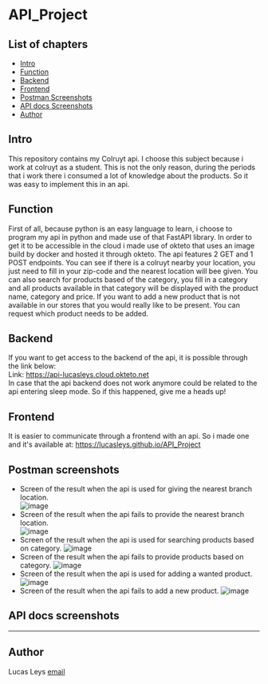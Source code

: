 # API_Project
## List of chapters
- [Intro](#intro)
- [Function](#function)
- [Backend](#backend)
- [Frontend](#frontend)
- [Postman Screenshots](#Postman-screenshots)
- [API docs Screenshots](#API-docs-screenshots)
- [Author](#author)
## Intro
 This repository contains my Colruyt api. I choose this subject because i work at colruyt as a student. This is not the only reason, during the periods that i work there i consumed a lot of knowledge about the products. So it was easy to implement this in an api.
## Function
First of all, because python is an easy language to learn, i choose to program my api in python and made use of that FastAPI library. 
In order to get it to be accessible in the cloud i made use of okteto that uses an image build by docker and hosted it through okteto.
The api features 2 GET and 1 POST endpoints. You can see if there is a colruyt nearby your location, you just need to fill in your zip-code and the nearest location will bee given.
You can also search for products based of the category, you fill in a category and all products available in that category will be displayed with the product name, category and price.
If you want to add a new product that is not available in our stores that you would really like to be present. You can request which product needs to be added.
## Backend
If you want to get access to the backend of the api, it is possible through the link below:  
Link: https://api-lucasleys.cloud.okteto.net  
In case that the api backend does not work anymore could be related to the api entering sleep mode. So if this happened, give me a heads up!
## Frontend
It is easier to communicate through a frontend with an api. So i made one and it's available at: https://lucasleys.github.io/API_Project
## Postman screenshots
- Screen of the result when the api is used for giving the nearest branch location.  
![image](https://github.com/lucasleys/API_Project/blob/main/images/filiaal_suc.png)
- Screen of the result when the api fails to provide the nearest branch location.  
![image](https://github.com/lucasleys/API_Project/blob/main/images/filiaal_fail.png)
- Screen of the result when the api is used for searching products based on category.
![image](https://github.com/lucasleys/API_Project/blob/main/images/product_suc.png)
- Screen of the result when the api fails to provide products based on category.
![image](https://github.com/lucasleys/API_Project/blob/main/images/product_fail.png)
- Screen of the result when the api is used for adding a wanted product.
![image](https://github.com/lucasleys/API_Project/blob/main/images/newproduct_suc.png)
- Screen of the result when the api fails to add a new product.
![image](https://github.com/lucasleys/API_Project/blob/main/images/newproduct_fail.png)
## API docs screenshots
---
## Author
Lucas Leys 
[email](mailto:r0881339@student.thomasmore.be)  
